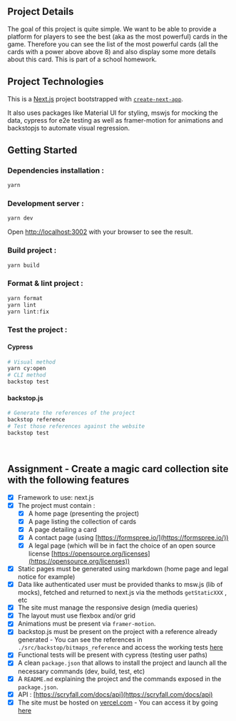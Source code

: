 ## Project Details

The goal of this project is quite simple. We want to be able to provide a platform for players to see the best (aka as the most powerful) cards in the game. Therefore you can see the list of the most powerful cards (all the cards with a power above above 8) and also display some more details about this card. This is part of a school homework.
<br/>

## Project Technologies

This is a [Next.js](https://nextjs.org/) project bootstrapped with [`create-next-app`](https://github.com/vercel/next.js/tree/canary/packages/create-next-app).

It also uses packages like Material UI for styling, mswjs for mocking the data, cypress for e2e testing as well as framer-motion for animations and backstopjs to automate visual regression.
<br/>

## Getting Started

### Dependencies installation :

```bash
yarn
```

### Development server :

```bash
yarn dev
```

Open [http://localhost:3002](http://localhost:3002) with your browser to see the result.

### Build project :

```bash
yarn build
```

### Format & lint project :

```bash
yarn format
yarn lint
yarn lint:fix
```

### Test the project :

#### Cypress

```bash
# Visual method
yarn cy:open
# CLI method
backstop test
```

#### backstop.js

```bash
# Generate the references of the project
backstop reference
# Test those references against the website
backstop test
```

<br/>

## Assignment - Create a magic card collection site with the following features

-   [x] Framework to use: next.js
-   [x] The project must contain :
    -   [x] A home page (presenting the project)
    -   [x] A page listing the collection of cards
    -   [x] A page detailing a card
    -   [x] A contact page (using [https://formspree.io/](https://formspree.io/))
    -   [x] A legal page (which will be in fact the choice of an open source license [https://opensource.org/licenses](https://opensource.org/licenses))
-   [x] Static pages must be generated using markdown (home page and legal notice for example)
-   [x] Data like authenticated user must be provided thanks to msw.js (lib of mocks), fetched and returned to next.js via the methods `getStaticXXX` , etc
-   [x] The site must manage the responsive design (media queries)
-   [x] The layout must use flexbox and/or grid
-   [x] Animations must be present via `framer-motion`.
-   [x] backstop.js must be present on the project with a reference already generated - You can see the references in `./src/backstop/bitmaps_reference` and access the working tests [here](./backstop/html_report/index.html)
-   [x] Functional tests will be present with cypress (testing user paths)
-   [x] A clean `package.json` that allows to install the project and launch all the necessary commands (dev, build, test, etc)
-   [x] A `README.md` explaining the project and the commands exposed in the `package.json`.
-   [x] API : [https://scryfall.com/docs/api](https://scryfall.com/docs/api)
-   [x] The site must be hosted on [vercel.com](http://vercel.com) - You can access it by going [here](https://magic-cards-one.vercel.app/)
